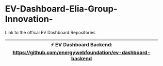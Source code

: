 # EV-Dashboard-Elia-Group-Innovation-
Link to the offical EV Dashboard Repositories

| :zap:        EV Dashboard Backend: https://github.com/energywebfoundation/ev-dashboard-backend    |
|-----------------------------------------|
